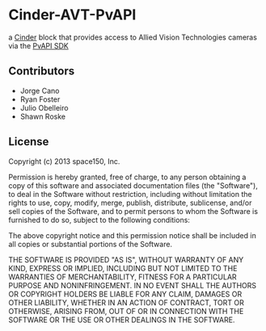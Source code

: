 # Cinder-AVT-PvAPI

a [Cinder](http://libcinder.org/) block that provides access to Allied Vision Technologies cameras via the [PvAPI SDK](http://www.alliedvisiontec.com/us/products/software/windows/avt-pvapi-sdk.html)

## Contributors

* Jorge Cano
* Ryan Foster
* Julio Obelleiro
* Shawn Roske

## License

Copyright (c) 2013 space150, Inc.

Permission is hereby granted, free of charge, to any person obtaining a copy
of this software and associated documentation files (the "Software"), to deal
in the Software without restriction, including without limitation the rights
to use, copy, modify, merge, publish, distribute, sublicense, and/or sell
copies of the Software, and to permit persons to whom the Software is
furnished to do so, subject to the following conditions:

The above copyright notice and this permission notice shall be included in
all copies or substantial portions of the Software.

THE SOFTWARE IS PROVIDED "AS IS", WITHOUT WARRANTY OF ANY KIND, EXPRESS OR
IMPLIED, INCLUDING BUT NOT LIMITED TO THE WARRANTIES OF MERCHANTABILITY,
FITNESS FOR A PARTICULAR PURPOSE AND NONINFRINGEMENT. IN NO EVENT SHALL THE
AUTHORS OR COPYRIGHT HOLDERS BE LIABLE FOR ANY CLAIM, DAMAGES OR OTHER
LIABILITY, WHETHER IN AN ACTION OF CONTRACT, TORT OR OTHERWISE, ARISING FROM,
OUT OF OR IN CONNECTION WITH THE SOFTWARE OR THE USE OR OTHER DEALINGS IN
THE SOFTWARE.